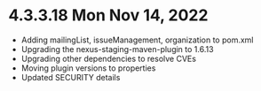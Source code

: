 
# 4.3.3.18 Mon Nov 14, 2022

- Adding mailingList, issueManagement, organization to pom.xml
- Upgrading the nexus-staging-maven-plugin to 1.6.13
- Upgrading other dependencies to resolve CVEs
- Moving plugin versions to properties
- Updated SECURITY details

